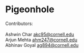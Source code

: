 # Pigeonhole

Contributors:</br>  
Ashwin Char akc95@cornell.edu</br>
Arjun Mehta ahm247@cornell.edu</br>
Abhinav Goyal ag894@cornell.edu</br>
